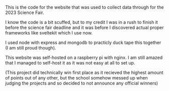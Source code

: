 This is the code for the website that was used to collect data through for the 2023 Science Fair. 

I know the code is a bit scuffed, but to my credit I was in a rush to finish it before the science fair deadline and it was before I discovered actual proper frameworks like sveltekit which I use now.

I used node with express and mongodb to practicly duck tape this together (I am still proud though).

This website was self-hosted on a raspberry pi with nginx. I am still amazed that I managed to self-host it as it was not easy at all to set up.

(This project did technically win first place as it recieved the highest amount of points out of any other, but the school somehow messed up when judging the projects and so decided to not announce any official winners)
